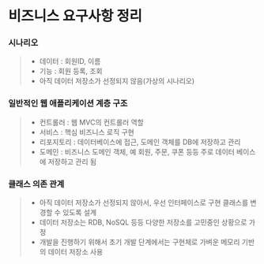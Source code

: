 # 비즈니스 요구사항 정리

### 시나리오
> - 데이터 : 회원ID, 이름
> - 기능 : 회원 등록, 조회
> - 아직 데이터 저장소가 선정되지 않음(가상의 시나리오)


### 일반적인 웹 애플리케이션 계층 구조
> - 컨트롤러 : 웹 MVC의 컨트롤러 역할
> - 서비스 : 핵심 비즈니스 로직 구현
> - 리포지토리 : 데이터베이스에 접근, 도메인 객체를 DB에 저장하고 관리
> - 도메인 : 비즈니스 도메인 객체, 예 회원, 주문, 쿠폰 등등 주로 데이터 베이스에 저장하고 관리 됨

### 클래스 의존 관계
> - 아직 데이터 저장소가 선정되지 않아서, 우선 인터페이스로 구현 클래스를 변경할 수 있도록 설계
> - 데이터 저장소는 RDB, NoSQL 등등 다양한 저장소를 고민중인 상황으로 가정
> - 개발을 진행하기 위해서 초기 개발 단계에서는 구현체로 가벼운 메모리 기반의 데이터 저장소 사용
 